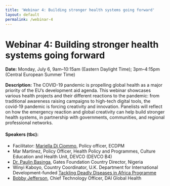 ```yaml
---
title: 'Webinar 4: Building stronger health systems going forward'
layout: default
permalink: /webinar-4
---
```

# Webinar 4: Building stronger health systems going forward

<div><span style="display: block; margin-bottom: 1rem;"><strong>Date:</strong> Monday, July 6, 9am–10:15am (Eastern Daylight Time); 3pm–4:15pm (Central European Summer Time) </span></div>

**Description:** The COVID-19 pandemic is propelling global health as a major priority of the EU’s development aid agenda. This webinar showcases various health projects and their different reactions to the pandemic: from traditional awareness raising campaigns to high-tech digital tools, the covid-19 pandemic is forcing creativity and innovation. Panelists will reflect on how the emergency reaction and global creativity can help build stronger health systems, in partnership with governments, communities, and regional professional networks. 

#### Speakers (tbc):

* Facilitator: [Mariella Di Ciommo](https://ecdpm.org/people/mariella-di-ciommo/), Policy officer, ECDPM 
* Mar Martinez, Policy Officer, Health Policy and Programmes, Culture Education and Health Unit, DEVCO (DEVCO B4)
* [Dr. Paulin Basinga](https://www.gatesfoundation.org/Who-We-Are/General-Information/Leadership/Global-Development/Paulin-Basinga), Gates Foundation Country Director, Nigeria
* Winyi Kaboyo, Country Coordinator, U.K. Department for International Development-funded [Tackling Deadly Diseases in Africa Programme](https://www.dai.com/our-work/projects/africa-tackling-deadly-diseases-in-africa-program)
* [Bobby Jefferson](https://www.dai.com/who-we-are/our-team/bobby-jefferson), Chief Technology Officer, DAI Global Health
